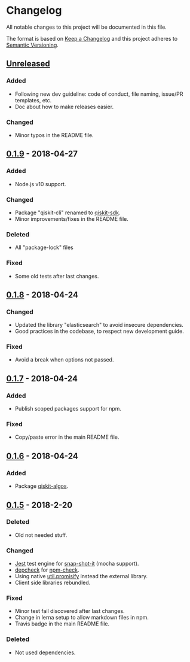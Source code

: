 # Changelog

All notable changes to this project will be documented in this file.

The format is based on [Keep a Changelog](http://keepachangelog.com/en/1.0.0/)
and this project adheres to [Semantic Versioning](http://semver.org/spec/v2.0.0.html).

## [Unreleased]

### Added

- Following new dev guideline: code of conduct, file naming, issue/PR templates, etc.
- Doc about how to make releases easier.

### Changed

- Minor typos in the README file.

## [0.1.9] - 2018-04-27

### Added

- Node.js v10 support.

### Changed

- Package "qiskit-cli" renamed to [qiskit-sdk](https://github.com/QISKit/qiskit-sdk-js/tree/master/packages/qiskit-sdk).
- Minor improvements/fixes in the README file.

### Deleted

- All "package-lock" files

### Fixed

- Some old tests after last changes.

## [0.1.8] - 2018-04-24

### Changed

- Updated the library "elasticsearch" to avoid insecure dependencies.
- Good practices in the codebase, to respect new development guide.

### Fixed

- Avoid a break when options not passed.

## [0.1.7] - 2018-04-24

### Added

- Publish scoped packages support for npm.

### Fixed

- Copy/paste error in the main README file.

## [0.1.6] - 2018-04-24

### Added

- Package [qiskit-algos](https://github.com/QISKit/qiskit-sdk-js/tree/master/packages/qiskit-algos).

## [0.1.5] - 2018-2-20

### Deleted

- Old not needed stuff.

### Changed

- [Jest](https://facebook.github.io/jest) test engine for [snap-shot-it](https://github.com/bahmutov/snap-shot-it) (mocha support).
- [depcheck](https://www.npmjs.com/package/depcheck) for [npm-check](https://www.npmjs.com/package/npm-check).
- Using native [util.promisify](https://nodejs.org/api/util.html#util_util_promisify_original) instead the external library.
- Client side libraries rebundled.

### Fixed

- Minor test fail discovered after last changes.
- Change in lerna setup to allow markdown files in npm.
- Travis badge in the main README file.

### Deleted

- Not used dependencies.

[Unreleased]: https://github.com/QISKit/qiskit-sdk-js/compare/v0.1.9...HEAD
[0.1.9]: https://github.com/QISKit/qiskit-sdk-js/compare/v0.1.8...v0.1.9
[0.1.8]: https://github.com/QISKit/qiskit-sdk-js/compare/v0.1.7...v0.1.8
[0.1.7]: https://github.com/QISKit/qiskit-sdk-js/compare/v0.1.6...v0.1.7
[0.1.6]: https://github.com/QISKit/qiskit-sdk-js/compare/v0.1.5...v0.1.6
[0.1.5]: https://github.com/QISKit/qiskit-sdk-js/compare/170b827423cb605c99c599a0be2ab526359bac76...v0.1.5
